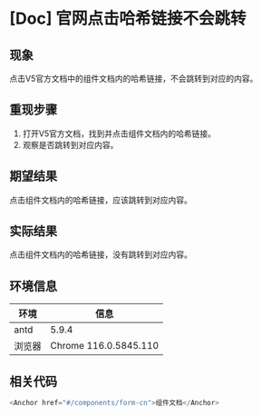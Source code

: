 # [Doc] 官网点击哈希链接不会跳转

## 现象

点击V5官方文档中的组件文档内的哈希链接，不会跳转到对应的内容。

## 重现步骤

1. 打开V5官方文档，找到并点击组件文档内的哈希链接。
2. 观察是否跳转到对应内容。

## 期望结果

点击组件文档内的哈希链接，应该跳转到对应内容。

## 实际结果

点击组件文档内的哈希链接，没有跳转到对应内容。

## 环境信息

| 环境   | 信息                  |
| ------ | --------------------- |
| antd   | 5.9.4                 |
| 浏览器 | Chrome 116.0.5845.110 |

## 相关代码

```typescript
<Anchor href="#/components/form-cn">组件文档</Anchor>
```

